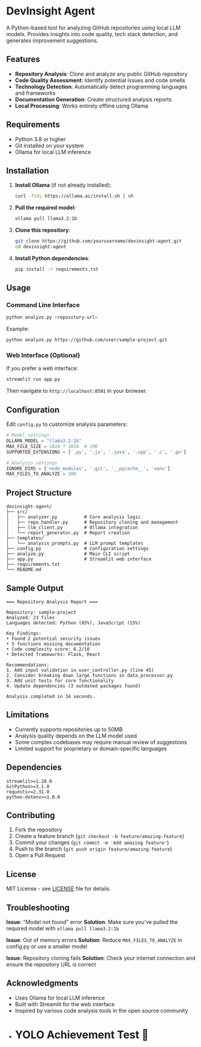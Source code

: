 # DevInsight Agent

A Python-based tool for analyzing GitHub repositories using local LLM models. Provides insights into code quality, tech stack detection, and generates improvement suggestions.

## Features

- **Repository Analysis**: Clone and analyze any public GitHub repository
- **Code Quality Assessment**: Identify potential issues and code smells
- **Technology Detection**: Automatically detect programming languages and frameworks
- **Documentation Generation**: Create structured analysis reports
- **Local Processing**: Works entirely offline using Ollama

## Requirements

- Python 3.8 or higher
- Git installed on your system
- Ollama for local LLM inference

## Installation

1. **Install Ollama** (if not already installed):
   ```bash
   curl -fsSL https://ollama.ai/install.sh | sh
   ```

2. **Pull the required model**:
   ```bash
   ollama pull llama3.2:1b
   ```

3. **Clone this repository**:
   ```bash
   git clone https://github.com/yourusername/devinsight-agent.git
   cd devinsight-agent
   ```

4. **Install Python dependencies**:
   ```bash
   pip install -r requirements.txt
   ```

## Usage

### Command Line Interface

```bash
python analyze.py <repository-url>
```

Example:
```bash
python analyze.py https://github.com/user/sample-project.git
```

### Web Interface (Optional)

If you prefer a web interface:

```bash
streamlit run app.py
```

Then navigate to `http://localhost:8501` in your browser.

## Configuration

Edit `config.py` to customize analysis parameters:

```python
# Model settings
OLLAMA_MODEL = "llama3.2:1b"
MAX_FILE_SIZE = 1024 * 1024  # 1MB
SUPPORTED_EXTENSIONS = ['.py', '.js', '.java', '.cpp', '.c', '.go']

# Analysis settings
IGNORE_DIRS = ['node_modules', '.git', '__pycache__', 'venv']
MAX_FILES_TO_ANALYZE = 100
```

## Project Structure

```
devinsight-agent/
├── src/
│   ├── analyzer.py          # Core analysis logic
│   ├── repo_handler.py      # Repository cloning and management
│   ├── llm_client.py        # Ollama integration
│   └── report_generator.py  # Report creation
├── templates/
│   └── analysis_prompts.py  # LLM prompt templates
├── config.py                # Configuration settings
├── analyze.py               # Main CLI script
├── app.py                   # Streamlit web interface
├── requirements.txt
└── README.md
```

## Sample Output

```
=== Repository Analysis Report ===

Repository: sample-project
Analyzed: 23 files
Languages detected: Python (85%), JavaScript (15%)

Key Findings:
• Found 2 potential security issues
• 5 functions missing documentation
• Code complexity score: 6.2/10
• Detected frameworks: Flask, React

Recommendations:
1. Add input validation in user_controller.py (line 45)
2. Consider breaking down large functions in data_processor.py
3. Add unit tests for core functionality
4. Update dependencies (3 outdated packages found)

Analysis completed in 34 seconds.
```

## Limitations

- Currently supports repositories up to 50MB
- Analysis quality depends on the LLM model used
- Some complex codebases may require manual review of suggestions
- Limited support for proprietary or domain-specific languages

## Dependencies

```
streamlit>=1.28.0
GitPython>=3.1.0
requests>=2.31.0
python-dotenv>=1.0.0
```

## Contributing

1. Fork the repository
2. Create a feature branch (`git checkout -b feature/amazing-feature`)
3. Commit your changes (`git commit -m 'Add amazing feature'`)
4. Push to the branch (`git push origin feature/amazing-feature`)
5. Open a Pull Request

## License

MIT License - see [LICENSE](LICENSE) file for details.

## Troubleshooting

**Issue**: "Model not found" error
**Solution**: Make sure you've pulled the required model with `ollama pull llama3.2:1b`

**Issue**: Out of memory errors
**Solution**: Reduce `MAX_FILES_TO_ANALYZE` in config.py or use a smaller model

**Issue**: Repository cloning fails
**Solution**: Check your internet connection and ensure the repository URL is correct

## Acknowledgments

- Uses Ollama for local LLM inference
- Built with Streamlit for the web interface
- Inspired by various code analysis tools in the open source community
- # YOLO Achievement Test 🚀


